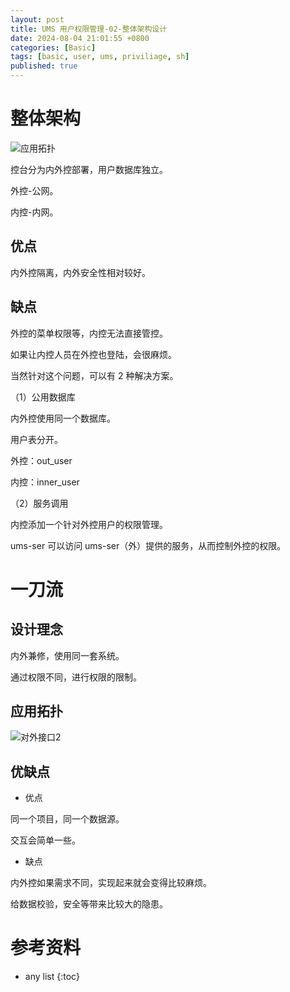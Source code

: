 ```yaml
---
layout: post
title: UMS 用户权限管理-02-整体架构设计
date: 2024-08-04 21:01:55 +0800
categories: [Basic]
tags: [basic, user, ums, priviliage, sh]
published: true
---
```


# 整体架构

![应用拓扑](https://gitee.com/houbinbin/imgbed/raw/master/img/%E5%AF%B9%E5%A4%96%E6%8E%A5%E5%8F%A3_V1.png)

控台分为内外控部署，用户数据库独立。

外控-公网。

内控-内网。

## 优点

内外控隔离，内外安全性相对较好。

## 缺点

外控的菜单权限等，内控无法直接管控。

如果让内控人员在外控也登陆，会很麻烦。

当然针对这个问题，可以有 2 种解决方案。

（1）公用数据库

内外控使用同一个数据库。

用户表分开。

外控：out_user

内控：inner_user

（2）服务调用

内控添加一个针对外控用户的权限管理。

ums-ser 可以访问 ums-ser（外）提供的服务，从而控制外控的权限。

# 一刀流

## 设计理念

内外兼修，使用同一套系统。

通过权限不同，进行权限的限制。

## 应用拓扑

![对外接口2](https://gitee.com/houbinbin/imgbed/raw/master/img/%E5%AF%B9%E5%A4%96%E6%8E%A5%E5%8F%A32.png)

## 优缺点

- 优点

同一个项目，同一个数据源。

交互会简单一些。

- 缺点

内外控如果需求不同，实现起来就会变得比较麻烦。

给数据校验，安全等带来比较大的隐患。




# 参考资料

* any list
{:toc}